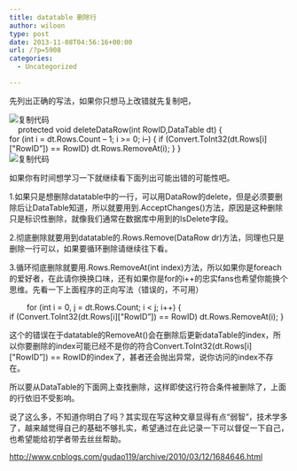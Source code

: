 ```yaml
---
title: datatable 删除行
author: wiloon
type: post
date: 2013-11-08T04:56:16+00:00
url: /?p=5908
categories:
  - Uncategorized

---
```

先列出正确的写法，如果你只想马上改错就先复制吧，

<div>
  <div>
    <a title="复制代码"><img alt="复制代码" src="http://common.cnblogs.com/images/copycode.gif" /></a>
  </div>
  
  <div>
        protected void deleteDataRow(int RowID,DataTable dt)
 {
 for (int i = dt.Rows.Count &#8211; 1; i >= 0; i&#8211;)
 {
 if (Convert.ToInt32(dt.Rows[i]["RowID&#8221;]) == RowID)
 dt.Rows.RemoveAt(i);
 }
 }
  </div>
  
  <div>
    <a title="复制代码"><img alt="复制代码" src="http://common.cnblogs.com/images/copycode.gif" /></a>
  </div>
</div>



如果你有时间想学习一下就继续看下面列出可能出错的可能性吧。

1.如果只是想删除datatable中的一行，可以用DataRow的delete，但是必须要删除后让DataTable知道，所以就要用到.AcceptChanges()方法，原因是这种删除只是标识性删除，就像我们通常在数据库中用到的IsDelete字段。

2.彻底删除就要用到datatable的.Rows.Remove(DataRow dr)方法，同理也只是删除一行可以，如果要循环删除请继续往下看。

3.循环彻底删除就要用.Rows.RemoveAt(int index)方法，所以如果你是foreach的爱好者，在此请你换换口味，还有如果你是for的i++的忠实fans也希望你能换个思维。先看一下上面程序的正向写法（错误的，不可用）

<div>
  <div>
            for (int i = 0, j = dt.Rows.Count; i < j; i++)
 {
 if (Convert.ToInt32(dt.Rows[i]["RowID&#8221;]) == RowID)
 dt.Rows.RemoveAt(i);
 }
  </div>
</div>



这个的错误在于datatable的RemoveAt()会在删除后更新dataTable的index，所以你要删除的index可能已经不是你的符合Convert.ToInt32(dt.Rows\[i\]\["RowID&#8221;\]) == RowID的index了，甚者还会抛出异常，说你访问的index不存在。

所以要从DataTable的下面网上查找删除，这样即使这行符合条件被删除了，上面的行依旧不受影响。

说了这么多，不知道你明白了吗？其实现在写这种文章显得有点“弱智”，技术学多了，越来越觉得自己的基础不够扎实，希望通过在此记录一下可以督促一下自己，也希望能给初学者带去丝丝帮助。

<http://www.cnblogs.com/gudao119/archive/2010/03/12/1684646.html>